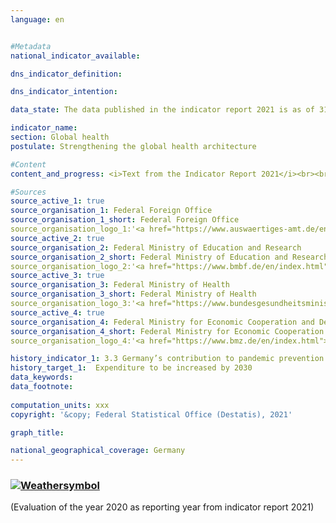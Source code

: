 ```yaml
---
language: en    


#Metadata    
national_indicator_available:     

dns_indicator_definition:     

dns_indicator_intention:     

data_state: The data published in the indicator report 2021 is as of 31.12.2020. The data shown on the DNS-Online-Platform is updated regularly, so that more current data may be available online than published in the indicator report 2021.    

indicator_name:     
section: Global health    
postulate: Strengthening the global health architecture    

#Content    
content_and_progress: <i>Text from the Indicator Report 2021</i><br><br>xxx    

#Sources    
source_active_1: true
source_organisation_1: Federal Foreign Office 
source_organisation_1_short: Federal Foreign Office 
source_organisation_logo_1:'<a href="https://www.auswaertiges-amt.de/en"><img src="https://g205sdgs.github.io/sdg-indicators/public/logosEn/aa.png" alt=" Federal Foreign Office " title="Click here to visit the homepage of the organization" style="border: transparent"/></a>'
source_active_2: true
source_organisation_2: Federal Ministry of Education and Research
source_organisation_2_short: Federal Ministry of Education and Research
source_organisation_logo_2:'<a href="https://www.bmbf.de/en/index.html"><img src="https://g205sdgs.github.io/sdg-indicators/public/logosEn/bmbf.png" alt=" Federal Ministry of Education and Research" title="Click here to visit the homepage of the organization" style="border: transparent"/></a>'
source_active_3: true
source_organisation_3: Federal Ministry of Health
source_organisation_3_short: Federal Ministry of Health
source_organisation_logo_3:'<a href="https://www.bundesgesundheitsministerium.de/en/en.html"><img src="https://g205sdgs.github.io/sdg-indicators/public/logosEn/bmfg.png" alt=" Federal Ministry of Health" title="Click here to visit the homepage of the organization" style="border: transparent"/></a>'
source_active_4: true
source_organisation_4: Federal Ministry for Economic Cooperation and Development
source_organisation_4_short: Federal Ministry for Economic Cooperation and Development
source_organisation_logo_4:'<a href="https://www.bmz.de/en/index.html"><img src="https://g205sdgs.github.io/sdg-indicators/public/logosEn/bmz.png" alt=" Federal Ministry for Economic Cooperation and Development" title="Click here to visit the homepage of the organization" style="border: transparent"/></a>'    

history_indicator_1: 3.3 Germany’s contribution to pandemic prevention and response world-wide.                    
history_target_1:  Expenditure to be increased by 2030    
data_keywords:    
data_footnote:     
    
computation_units: xxx    
copyright: '&copy; Federal Statistical Office (Destatis), 2021'    

graph_title:     

national_geographical_coverage: Germany    
---    
```

<div>
  <div class="my-header">
    <h3>
      <a href="https://sustainabledevelopment-deutschland.github.io/en/status/"><img src="https://g205sdgs.github.io/sdg-indicators/public/Wettersymbole/Sonne.png" title="If the trend continues, the target value will be met or the difference between the target value and the current value will be less than 5&nbsp;%" alt="Weathersymbol" />
      </a>
    </h3>
  </div>
  <div class="my-header-note">
    <span> (Evaluation of the year 2020 as reporting year from indicator report 2021)</span>
  </div>
</div>